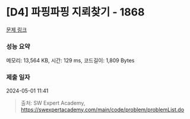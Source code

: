 # [D4] 파핑파핑 지뢰찾기 - 1868 

[문제 링크](https://swexpertacademy.com/main/code/problem/problemDetail.do?contestProbId=AV5LwsHaD1MDFAXc) 

### 성능 요약

메모리: 13,564 KB, 시간: 129 ms, 코드길이: 1,809 Bytes

### 제출 일자

2024-05-01 11:41



> 출처: SW Expert Academy, https://swexpertacademy.com/main/code/problem/problemList.do
